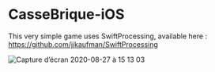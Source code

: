 # CasseBrique-iOS

This very simple game uses SwiftProcessing, available here : https://github.com/jjkaufman/SwiftProcessing

![Capture d’écran 2020-08-27 à 15 13 03](https://user-images.githubusercontent.com/21205536/91446520-daedef00-e877-11ea-93b0-59ed14de9350.png)
